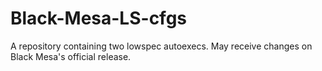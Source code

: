 # Black-Mesa-LS-cfgs
A repository containing two lowspec autoexecs. May receive changes on Black Mesa's official release.
